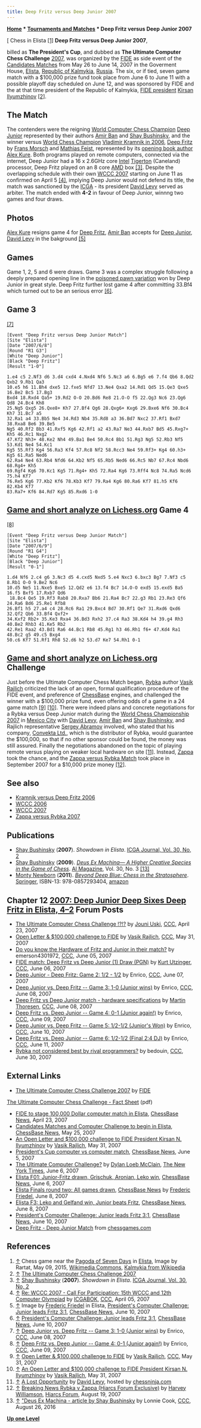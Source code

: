 ```yaml
---
title: Deep Fritz versus Deep Junior 2007
---
```

**[Home](Home "Home") * [Tournaments and Matches](Tournaments_and_Matches "Tournaments and Matches") * Deep Fritz versus Deep Junior 2007**

\[ Chess in Elista <a id="cite-note-1" href="#cite-ref-1">[1]</a>
**Deep Fritz versus Deep Junior 2007**,

billed as **The President's Cup**, and dubbed as **The Ultimate Computer Chess Challenge** [2007](Timeline#2007 "Timeline"), was organized by the [FIDE](FIDE "FIDE") as side event of the [Candidates Matches](https://en.wikipedia.org/wiki/Candidates_Tournament#2007.E2.80.93present:_Reunified_title) from May 26 to June 14, 2007 in the Goverment House, [Elista](https://en.wikipedia.org/wiki/Elista), [Republic of Kalmykia](https://en.wikipedia.org/wiki/Kalmykia), [Russia](https://en.wikipedia.org/wiki/Russia). The six, or if tied, seven game match with a $100,000 prize fund took place from June 6 to June 11 with a possible playoff day scheduled on June 12, and was sponsored by FIDE and the at that time president of the Republic of Kalmykia, [FIDE president](FIDE#Presidents "FIDE") [Kirsan Ilyumzhinov](https://en.wikipedia.org/wiki/Kirsan_Ilyumzhinov) <a id="cite-note-2" href="#cite-ref-2">[2]</a>.

## The Match

The contenders were the reigning [World Computer Chess Champion](WCCC_2006 "WCCC 2006") [Deep Junior](Junior "Junior") represented by their authors [Amir Ban](Amir_Ban "Amir Ban") and [Shay Bushinsky](Shay_Bushinsky "Shay Bushinsky"), and the winner versus [World Chess Champion](https://en.wikipedia.org/wiki/World_Chess_Championship_2006) [Vladimir Kramnik in 2006](Kramnik_versus_Deep_Fritz_2006 "Kramnik versus Deep Fritz 2006"), [Deep Fritz](Fritz#DeepFritz "Fritz") by [Frans Morsch](Frans_Morsch "Frans Morsch") and [Mathias Feist](Mathias_Feist "Mathias Feist"), represented by its [opening book author](Category:Opening_Book_Author "Category:Opening Book Author") [Alex Kure](Alex_Kure "Alex Kure").
Both programs played on remote computers, connected via the internet, Deep Junior had a 16 x 2.6GHz core [Intel](Intel "Intel") [Tigerton](https://en.wikipedia.org/wiki/List_of_Intel_Xeon_microprocessors#.22Tigerton.22_.2865_nm.29) (Caneland) processor, Deep Fritz played on an 8 core [AMD](AMD "AMD") box <a id="cite-note-3" href="#cite-ref-3">[3]</a>. Despite the overlapping schedule with their own [WCCC 2007](WCCC_2007 "WCCC 2007") starting on June 11 as confirmed on April 5 <a id="cite-note-4" href="#cite-ref-4">[4]</a>, implying Deep Junior would not defend its title, the match was sanctioned by the [ICGA](ICGA "ICGA") - its president [David Levy](David_Levy "David Levy") served as arbiter. The match ended with **4-2** in favour of Deep Junior, winnng two games and four draws.

## Photos

[](https://en.chessbase.com/post/president-s-computer-challenge-junior-leads-fritz-3-1)
[Alex Kure](Alex_Kure "Alex Kure") resigns game 4 for [Deep Fritz](Fritz#DeepFritz "Fritz"), [Amir Ban](Amir_Ban "Amir Ban") accepts for [Deep Junior](Junior "Junior"), [David Levy](David_Levy "David Levy") in the bakground <a id="cite-note-5" href="#cite-ref-5">[5]</a>

## Games

Game 1, 2, 5 and 6 were draws. Game 3 was a complex struggle following a deeply prepared opening line in the [poisoned pawn variation](https://en.wikipedia.org/wiki/Poisoned_Pawn_Variation) won by Deep Junior in great style. Deep Fritz further lost game 4 after committing 33.Bf4 which turned out to be an serious error <a id="cite-note-6" href="#cite-ref-6">[6]</a>.

## Game 3

<a id="cite-note-7" href="#cite-ref-7">[7]</a>

```
[Event "Deep Fritz versus Deep Junior Match"]
[Site "Elista"]
[Date "2007/6/8"]
[Round "R1 G3"]
[White "Deep Junior"]
[Black "Deep Fritz"]
[Result "1-0"]

1.e4 c5 2.Nf3 d6 3.d4 cxd4 4.Nxd4 Nf6 5.Nc3 a6 6.Bg5 e6 7.f4 Qb6 8.Qd2 Qxb2 9.Rb1 Qa3 
10.e5 h6 11.Bh4 dxe5 12.fxe5 Nfd7 13.Ne4 Qxa2 14.Rd1 Qd5 15.Qe3 Qxe5 16.Be2 Bc5 17.Bg3 
Bxd4 18.Rxd4 Qa5+ 19.Rd2 O-O 20.Bd6 Re8 21.O-O f5 22.Qg3 Nc6 23.Qg6 Qd8 24.Bc4 Kh8 
25.Ng5 Qxg5 26.Qxe8+ Kh7 27.Bf4 Qg6 28.Qxg6+ Kxg6 29.Bxe6 Nf6 30.Bc4 Kh7 31.Bc7 a5 
32.Ra1 a4 33.Bb5 Ne4 34.Rd3 Nb4 35.Rd8 a3 36.Bd7 Nxc2 37.Rf1 Bxd7 38.Rxa8 Be6 39.Be5 
Ng5 40.Rf2 Bb3 41.Rxf5 Kg6 42.Rf1 a2 43.Ra7 Ne3 44.Rxb7 Bd5 45.Rxg7+ Kh5 46.Rc1 Nxg2 
47.Kf2 Nh3+ 48.Ke2 Nh4 49.Ba1 Be4 50.Rc4 Bb1 51.Rg3 Ng5 52.Rb3 Nf5 53.Kd1 Ne4 54.Kc1 
Kg5 55.Rf3 Kg4 56.Ra3 Kf4 57.Rc8 Nf2 58.Rcc3 Ne4 59.Rf3+ Kg4 60.h3+ Kg5 61.Ra5 Ned6 
62.Ra4 Ne4 63.Rb4 Nfd6 64.Kb2 Nf5 65.Rb5 Ned6 66.Rc5 Nb7 67.Rc4 Nbd6 68.Rg4+ Kh5 
69.Rgf4 Kg6 70.Kc1 Kg5 71.Rg4+ Kh5 72.Ra4 Kg6 73.Rff4 Nc8 74.Ra5 Ncd6 75.h4 Kf7 
76.Re5 Kg6 77.Kb2 Kf6 78.Kb3 Kf7 79.Ra4 Kg6 80.Ra6 Kf7 81.h5 Kf6 82.Kb4 Kf7 
83.Ra7+ Kf6 84.Rd7 Kg5 85.Rxd6 1-0

```

## [Game and short analyze on Lichess.org](https://lichess.org/VP08Mvkn) Game 4

<a id="cite-note-8" href="#cite-ref-8">[8]</a>

```
[Event "Deep Fritz versus Deep Junior Match"]
[Site "Elista"]
[Date "2007/6/9"]
[Round "R1 G4"]
[White "Deep Fritz"]
[Black "Deep Junior"]
[Result "0-1"]

1.d4 Nf6 2.c4 g6 3.Nc3 d5 4.cxd5 Nxd5 5.e4 Nxc3 6.bxc3 Bg7 7.Nf3 c5 8.Rb1 O-O 9.Be2 Nc6 
10.d5 Ne5 11.Nxe5 Bxe5 12.Qd2 e6 13.f4 Bc7 14.O-O exd5 15.exd5 Ba5 16.f5 Bxf5 17.Rxb7 Qd6
 18.Bc4 Qe5 19.Rf3 Rab8 20.Rxa7 Bb6 21.Ra4 Bc7 22.g3 Rb1 23.Re3 Qf6 24.Ra6 Bd6 25.Re1 Rfb8 
26.Bf1 h5 27.a4 c4 28.Rc6 Ra1 29.Bxc4 Bd7 30.Rf1 Qe7 31.Rxd6 Qxd6 32.Qf2 Qb6 33.Bf4 Qxf2+
34.Kxf2 Rb2+ 35.Ke3 Rxa4 36.Bd3 Rxh2 37.c4 Ra3 38.Kd4 h4 39.g4 Rh3 40.Be2 Rhb3 41.Ke5 Rb2 
42.Re1 Raa2 43.Bd1 Ra6 44.Bc1 Rb8 45.Rg1 h3 46.Rh1 f6+ 47.Kd4 Ra1 48.Bc2 g5 49.c5 Bxg4 
50.c6 Kf7 51.Rf1 Rh8 52.d6 h2 53.d7 Ke7 54.Rh1 0-1

```

## [Game and short analyze on Lichess.org](https://lichess.org/5npz53Pm) Challenge

Just before the Ultimate Computer Chess Match began, [Rybka](Rybka "Rybka") author [Vasik Rajlich](Vasik_Rajlich "Vasik Rajlich") criticized the lack of an open, formal qualification procedure of the FIDE event, and preference of [ChessBase](ChessBase "ChessBase") engines, and challenged the winner with a $100,000 prize fund, even offering odds of a game in a 24 game match <a id="cite-note-9" href="#cite-ref-9">[9]</a> <a id="cite-note-10" href="#cite-ref-10">[10]</a>. There were indeed plans and concrete negotiations for a Rybka versus Deep Junior match during the [World Chess Championship 2007](https://en.wikipedia.org/wiki/World_Chess_Championship_2007) in [Mexico City](https://en.wikipedia.org/wiki/Mexico_City) with [David Levy](David_Levy "David Levy"), [Amir Ban](Amir_Ban "Amir Ban") and [Shay Bushinsky](Shay_Bushinsky "Shay Bushinsky"), and Rajlich representative [Sergey Abramov](index.php?title=Sergey_Abramov&action=edit&redlink=1 "Sergey Abramov (page does not exist)") involved, who stated that his company, [Convekta Ltd.](ChessOK "ChessOK"), which is the distributor of Rybka, would guarantee the $100,000, so that if no other sponsor could be found, the money was still assured. Finally the negotiations abandoned on the topic of playing remote versus playing on weaker local hardware on site <a id="cite-note-11" href="#cite-ref-11">[11]</a>. Instead, [Zappa](Zappa "Zappa") took the chance, and the [Zappa versus Rybka Match](Zappa_versus_Rybka_2007 "Zappa versus Rybka 2007") took place in September 2007 for a $10,000 prize money <a id="cite-note-12" href="#cite-ref-12">[12]</a>.

## See also

- [Kramnik versus Deep Fritz 2006](Kramnik_versus_Deep_Fritz_2006 "Kramnik versus Deep Fritz 2006")
- [WCCC 2006](WCCC_2006 "WCCC 2006")
- [WCCC 2007](WCCC_2007 "WCCC 2007")
- [Zappa versus Rybka 2007](Zappa_versus_Rybka_2007 "Zappa versus Rybka 2007")

## Publications

- [Shay Bushinsky](Shay_Bushinsky "Shay Bushinsky") (**2007**). *Showdown in Elista*. [ICGA Journal, Vol. 30, No, 2](ICGA_Journal#30_2 "ICGA Journal")
- [Shay Bushinsky](Shay_Bushinsky "Shay Bushinsky") (**2009**). *[Deus Ex Machina— A Higher Creative Species in the Game of Chess](http://www.aaai.org/ojs/index.php/aimagazine/article/view/2255)*. [AI Magazine](AAAI#AIMAG "AAAI"), Vol. 30, No. 3 <a id="cite-note-13" href="#cite-ref-13">[13]</a>
- [Monty Newborn](Monroe_Newborn "Monroe Newborn") (**2011**). *[Beyond Deep Blue: Chess in the Stratosphere](https://www.springer.com/gp/book/9780857293404)*. [Springer](https://en.wikipedia.org/wiki/Springer_Science%2BBusiness_Media), ISBN-13: 978-0857293404, [amazon](http://www.amazon.com/Beyond-Deep-Blue-Chess-Stratosphere/dp/0857293400)

## [](https://www.springer.com/gp/book/9780857293404) Chapter 12 [2007: Deep Junior Deep Sixes Deep Fritz in Elista, 4–2](https://link.springer.com/chapter/10.1007%2F978-0-85729-341-1_12) Forum Posts

- [The Ultimate Computer Chess Challenge !?!?](http://www.talkchess.com/forum/viewtopic.php?t=13339) by [Jouni Uski](Jouni_Uski "Jouni Uski"), [CCC](CCC "CCC"), April 23, 2007
- [Open Letter & $100,000 challenge to FIDE](http://www.talkchess.com/forum/viewtopic.php?t=14159) by [Vasik Rajlich](Vasik_Rajlich "Vasik Rajlich"), [CCC](CCC "CCC"), May 31, 2007
- [Do you know the Hardware of Fritz and Junior in their match?](http://www.talkchess.com/forum/viewtopic.php?t=14272) by emerson4301972, [CCC](CCC "CCC"), June 05, 2007
- [FIDE match: Deep Fritz vs Deep Junior (1) Draw (PGN)](http://www.talkchess.com/forum/viewtopic.php?t=14289) by [Kurt Utzinger](Kurt_Utzinger "Kurt Utzinger"), [CCC](CCC "CCC"), June 06, 2007
- [Deep Junior - Deep Fritz: Game 2: 1/2 - 1/2](http://www.talkchess.com/forum/viewtopic.php?t=14330) by Enrico, [CCC](CCC "CCC"), June 07, 2007
- [Deep Junior vs. Deep Fritz -- Game 3: 1-0 (Junior wins)](http://www.talkchess.com/forum/viewtopic.php?t=14359) by Enrico, [CCC](CCC "CCC"), June 08, 2007
- [Deep Fritz vs Deep Junior match - hardware specifications](http://www.talkchess.com/forum/viewtopic.php?t=14374) by [Martin Thoresen](Martin_Thoresen "Martin Thoresen"), [CCC](CCC "CCC"), June 08, 2007
- [Deep Fritz vs. Deep Junior -- Game 4: 0-1 (Junior again!)](http://www.talkchess.com/forum/viewtopic.php?t=14382) by Enrico, [CCC](CCC "CCC"), June 09, 2007
- [Deep Junior vs. Deep Fritz -- Game 5: 1/2-1/2 (Junior's Won)](http://www.talkchess.com/forum/viewtopic.php?t=14420) by Enrico, [CCC](CCC "CCC"), June 10, 2007
- [Deep Fritz vs. Deep Junior -- Game 6: 1/2-1/2 (Final 2:4 DJ)](http://www.talkchess.com/forum/viewtopic.php?t=14431) by Enrico, [CCC](CCC "CCC"), June 11, 2007
- [Rybka not considered best by rival programmers?](http://www.talkchess.com/forum/viewtopic.php?t=14787) by bedouin, [CCC](CCC "CCC"), June 30, 2007

## External Links

- [The Ultimate Computer Chess Challenge 2007](https://www.fide.com/component/content/article/3-news/1806-297-the-ultimate-computer-chess-challenge-2007.html) by [FIDE](FIDE "FIDE")

[The Ultimate Computer Chess Challenge - Fact Sheet](https://www.fide.com/images/stories/NEWS/download/ComputerMatch07.pdf) (pdf)

- [FIDE to stage 100,000 Dollar computer match in Elista](https://en.chessbase.com/post/fide-to-stage-100-000-dollar-computer-match-in-elista), [ChessBase News](ChessBase "ChessBase"), April 23, 2007
- [Candidates Matches and Computer Challenge to begin in Elista](https://en.chessbase.com/post/candidates-matches-and-computer-challenge-to-begin-in-elista), [ChessBase News](ChessBase "ChessBase"), May 25, 2007
- [An Open Letter and $100,000 challenge to FIDE President Kirsan N. Ilyumzhinov](http://www.rybkachess.com/docs/ChallengeToFIDE.htm) by [Vasik Rajlich](Vasik_Rajlich "Vasik Rajlich"), May 31, 2007
- [President's Cup computer vs computer match](https://en.chessbase.com/post/president-s-cup-computer-vs-computer-match), [ChessBase News](ChessBase "ChessBase"), June 5, 2007
- [The Ultimate Computer Challenge?](https://gambit.blogs.nytimes.com/2007/06/06/the-ultimate-computer-challenge/?_r=0) by [Dylan Loeb McClain](https://www.nytimes.com/by/dylan-loeb-mcclain), [The New York Times](https://en.wikipedia.org/wiki/The_New_York_Times), June 6, 2007
- [Elista F01: Junior-Fritz drawn, Grischuk, Aronian, Leko win](https://en.chessbase.com/post/elista-f01-junior-fritz-drawn-grischuk-aronian-leko-win), [ChessBase News](ChessBase "ChessBase"), June 6, 2007
- [Elista Finals round two: All games drawn](https://en.chessbase.com/post/elista-finals-round-two-all-games-drawn), [ChessBase News](ChessBase "ChessBase") by [Frederic Friedel](Frederic_Friedel "Frederic Friedel"), June 8, 2007
- [Elista F3: Leko and Gelfand win, Junior beats Fritz](https://en.chessbase.com/post/elista-f3-leko-and-gelfand-win-junior-beats-fritz), [ChessBase News](ChessBase "ChessBase"), June 8, 2007
- [President's Computer Challenge: Junior leads Fritz 3:1](https://en.chessbase.com/post/president-s-computer-challenge-junior-leads-fritz-3-1), [ChessBase News](ChessBase "ChessBase"), June 10, 2007
- [Deep Fritz - Deep Junior Match](http://www.chessgames.com/perl/chess.pl?tid=62079) from [chessgames.com](http://www.chessgames.com/index.html)

## References

1. <a id="cite-ref-1" href="#cite-note-1">↑</a> Chess game near the [Pagoda of Seven Days](https://commons.wikimedia.org/wiki/Category:Seven_Days_Pagoda) in [Elista](https://en.wikipedia.org/wiki/Elista), Image by Rartat, May 09, 2015, [Wikimedia Commons](https://en.wikipedia.org/wiki/Wikimedia_Commons), [Kalmykia from Wikipedia](https://en.wikipedia.org/wiki/Kalmykia)
1. <a id="cite-ref-2" href="#cite-note-2">↑</a> [The Ultimate Computer Chess Challenge 2007](https://www.fide.com/component/content/article/3-news/1806-297-the-ultimate-computer-chess-challenge-2007.html)
1. <a id="cite-ref-3" href="#cite-note-3">↑</a> [Shay Bushinsky](Shay_Bushinsky "Shay Bushinsky") (**2007**). *Showdown in Elista*. [ICGA Journal, Vol. 30, No, 2](ICGA_Journal#30_2 "ICGA Journal")
1. <a id="cite-ref-4" href="#cite-note-4">↑</a> [Re: WCCC 2007 - Call For Participation: 15th WCCC and 12th Computer Olympiad](http://www.talkchess.com/forum/viewtopic.php?t=12640&start=23) by [ICGABOK](ICGA "ICGA"), [CCC](CCC "CCC"), April 05, 2007
1. <a id="cite-ref-5" href="#cite-note-5">↑</a> Image by [Frederic Friedel](Frederic_Friedel "Frederic Friedel") in Elista, [President's Computer Challenge: Junior leads Fritz 3:1](https://en.chessbase.com/post/president-s-computer-challenge-junior-leads-fritz-3-1), [ChessBase News](ChessBase "ChessBase"), June 10, 2007
1. <a id="cite-ref-6" href="#cite-note-6">↑</a> [President's Computer Challenge: Junior leads Fritz 3:1](http://en.chessbase.com/post/president-s-computer-challenge-junior-leads-fritz-3-1), [ChessBase News](ChessBase "ChessBase"), June 10, 2007
1. <a id="cite-ref-7" href="#cite-note-7">↑</a> [Deep Junior vs. Deep Fritz -- Game 3: 1-0 (Junior wins)](http://www.talkchess.com/forum/viewtopic.php?t=14359) by Enrico, [CCC](CCC "CCC"), June 08, 2007
1. <a id="cite-ref-8" href="#cite-note-8">↑</a> [Deep Fritz vs. Deep Junior -- Game 4: 0-1 (Junior again!)](http://www.talkchess.com/forum/viewtopic.php?t=14382) by Enrico, [CCC](CCC "CCC"), June 09, 2007
1. <a id="cite-ref-9" href="#cite-note-9">↑</a> [Open Letter & $100,000 challenge to FIDE](http://www.talkchess.com/forum/viewtopic.php?t=14159) by [Vasik Rajlich](Vasik_Rajlich "Vasik Rajlich"), [CCC](CCC "CCC"), May 31, 2007
1. <a id="cite-ref-10" href="#cite-note-10">↑</a> [An Open Letter and $100,000 challenge to FIDE President Kirsan N. Ilyumzhinov](http://www.rybkachess.com/docs/ChallengeToFIDE.htm) by [Vasik Rajlich](Vasik_Rajlich "Vasik Rajlich"), May 31, 2007
1. <a id="cite-ref-11" href="#cite-note-11">↑</a> [A Lost Opportunity](http://www.chessninja.com/download/rybka-junior-nomatch-levy.pdf) by [David Levy](David_Levy "David Levy"), hosted by [chessninja.com](http://chessninja.com/)
1. <a id="cite-ref-12" href="#cite-note-12">↑</a> [Breaking News Rybka v Zappa (Hiarcs Forum Exclusive)](http://hiarcs.net/forums/viewtopic.php?t=160) by [Harvey Williamson](Harvey_Williamson "Harvey Williamson"), [Hiarcs Forum](Computer_Chess_Forums "Computer Chess Forums"), August 19, 2007
1. <a id="cite-ref-13" href="#cite-note-13">↑</a> ["Deus Ex Machina - article by Shay Bushinsky](http://www.talkchess.com/forum/viewtopic.php?t=61240) by Lonnie Cook, [CCC](CCC "CCC"), August 26, 2016

**[Up one Level](Tournaments_and_Matches "Tournaments and Matches")**

